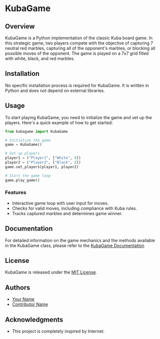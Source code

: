 # KubaGame

## Overview
KubaGame is a Python implementation of the classic Kuba board game. In this strategic game, two players compete with the objective of capturing 7 neutral red marbles, capturing all of the opponent's marbles, or blocking all possible moves of the opponent. The game is played on a 7x7 grid filled with white, black, and red marbles.

## Installation
No specific installation process is required for KubaGame. It is written in Python and does not depend on external libraries.

## Usage
To start playing KubaGame, you need to initialize the game and set up the players. Here's a quick example of how to get started:

```python
from kubagame import KubaGame

# Initialize the game
game = KubaGame()

# Set up players
player1 = ("Player1", ["White", 8])
player2 = ("Player2", ["Black", 8])
game.set_players(player1, player2)

# Start the game loop
game.play_game()
```

### Features
- Interactive game loop with user input for moves.
- Checks for valid moves, including compliance with Kuba rules.
- Tracks captured marbles and determines game winner.

## Documentation
For detailed information on the game mechanics and the methods available in the KubaGame class, please refer to the [KubaGame Documentation]()

## License
KubaGame is released under the [MIT License](/LICENSE).

## Authors
- [Your Name](your-profile-link)
- [Contributor Name](contributor-profile-link)

## Acknowledgments
- This project is completely inspired by Internet.

